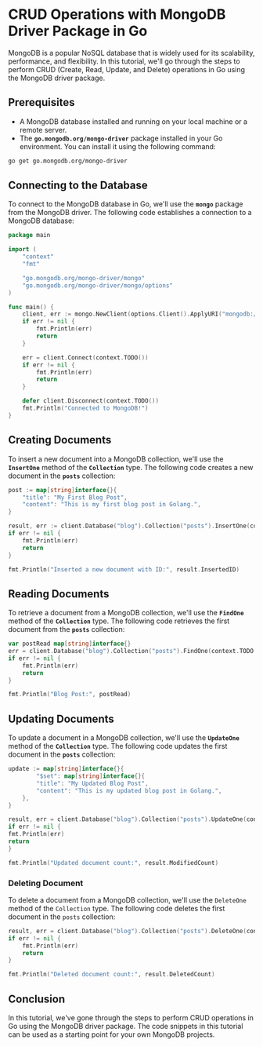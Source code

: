 # **CRUD Operations with MongoDB Driver Package in Go**

MongoDB is a popular NoSQL database that is widely used for its scalability, performance, and flexibility. In this tutorial, we'll go through the steps to perform CRUD (Create, Read, Update, and Delete) operations in Go using the MongoDB driver package.

## **Prerequisites**

- A MongoDB database installed and running on your local machine or a remote server.
- The **`go.mongodb.org/mongo-driver`** package installed in your Go environment. You can install it using the following command:

```bash
go get go.mongodb.org/mongo-driver
```

## **Connecting to the Database**

To connect to the MongoDB database in Go, we'll use the **`mongo`** package from the MongoDB driver. The following code establishes a connection to a MongoDB database:

```go
package main

import (
	"context"
	"fmt"

	"go.mongodb.org/mongo-driver/mongo"
	"go.mongodb.org/mongo-driver/mongo/options"
)

func main() {
	client, err := mongo.NewClient(options.Client().ApplyURI("mongodb://localhost:27017"))
	if err != nil {
		fmt.Println(err)
		return
	}

	err = client.Connect(context.TODO())
	if err != nil {
		fmt.Println(err)
		return
	}

	defer client.Disconnect(context.TODO())
	fmt.Println("Connected to MongoDB!")
}
```

## **Creating Documents**

To insert a new document into a MongoDB collection, we'll use the **`InsertOne`** method of the **`Collection`** type. The following code creates a new document in the **`posts`** collection:

```go
post := map[string]interface{}{
	"title": "My First Blog Post",
	"content": "This is my first blog post in Golang.",
}

result, err := client.Database("blog").Collection("posts").InsertOne(context.TODO(), post)
if err != nil {
	fmt.Println(err)
	return
}

fmt.Println("Inserted a new document with ID:", result.InsertedID)

```

## **Reading Documents**

To retrieve a document from a MongoDB collection, we'll use the **`FindOne`** method of the **`Collection`** type. The following code retrieves the first document from the **`posts`** collection:

```go
var postRead map[string]interface{}
err = client.Database("blog").Collection("posts").FindOne(context.TODO(), map[string]interface{}{}).Decode(&postRead)
if err != nil {
	fmt.Println(err)
	return
}

fmt.Println("Blog Post:", postRead)
```

## **Updating Documents**

To update a document in a MongoDB collection, we'll use the **`UpdateOne`** method of the **`Collection`** type. The following code updates the first document in the **`posts`** collection:

```go
update := map[string]interface{}{
		"$set": map[string]interface{}{
		"title": "My Updated Blog Post",
		"content": "This is my updated blog post in Golang.",
	},
}

result, err = client.Database("blog").Collection("posts").UpdateOne(context.TODO(), map[string]interface{}{}, update)
if err != nil {
fmt.Println(err)
return
}

fmt.Println("Updated document count:", result.ModifiedCount)
```

### Deleting Document

To delete a document from a MongoDB collection, we'll use the `DeleteOne` method of the `Collection` type. The following code deletes the first document in the `posts` collection:

```go
result, err = client.Database("blog").Collection("posts").DeleteOne(context.TODO(), map[string]interface{}{})
if err != nil {
	fmt.Println(err)
	return
}

fmt.Println("Deleted document count:", result.DeletedCount)
```

## **Conclusion**

In this tutorial, we've gone through the steps to perform CRUD operations in Go using the MongoDB driver package. The code snippets in this tutorial can be used as a starting point for your own MongoDB projects.
